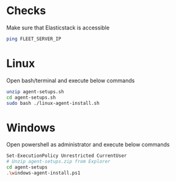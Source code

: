 # Checks
Make sure that Elasticstack is accessible
```sh
ping FLEET_SERVER_IP
```

# Linux
Open bash/terminal and execute below commands
```sh
unzip agent-setups.sh
cd agent-setups.sh
sudo bash ./linux-agent-install.sh
```

# Windows
Open powershell as administrator and execute below commands
```sh
Set-ExecutionPolicy Unrestricted CurrentUser
# Unzip agent-setups.zip from Explorer
cd agent-setups
.\windows-agent-install.ps1
```